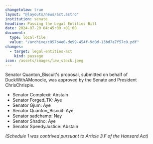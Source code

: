 ```yaml
---
changetolaw: true
layout: "@layouts/news/act.astro"
institution: senate
headline: Passing the Legal Entities Bill
date: 2024-07-20 04:45:00 +01:00
document:
  type: local-file
  value: "/archive/c057b4e0-de99-454f-9d8d-13bd7a7f57c0.pdf"
changes:
  - target: legal-entities-act
    kind: passage
icon: /assets/images/law_stock.jpeg
---
```

Senator Quanton_Biscuit's proposal, submitted on behalf of DuckWithAMonocle, was approved by the Senate and President ChrisChrispie.<!--more-->

- Senator Complexii: Abstain
- Senator Forged_TK: Aye
- Senator Gjum: Aye
- Senator Quanton_Biscuit: Aye
- Senator sadchamp: Nay
- Senator Shadno: Aye
- Senator SpeedyJustice: Abstain

*(Schedule 1 was contrived pursuant to Article 3.F of the Hansard Act)*

